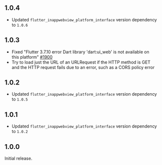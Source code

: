 ## 1.0.4

- Updated `flutter_inappwebview_platform_interface` version dependency to `1.0.6`

## 1.0.3

- Fixed "Flutter 3.7.10 error Dart library 'dart:ui_web' is not available on this platform" [#1900](https://github.com/pichillilorenzo/flutter_inappwebview/issues/1900)
- Try to load just the URL of an URLRequest if the HTTP method is GET and the HTTP request fails due to an error, such as a CORS policy error 

## 1.0.2

- Updated `flutter_inappwebview_platform_interface` version dependency to `1.0.5`

## 1.0.1

- Updated `flutter_inappwebview_platform_interface` version dependency to `1.0.2`

## 1.0.0

Initial release.
